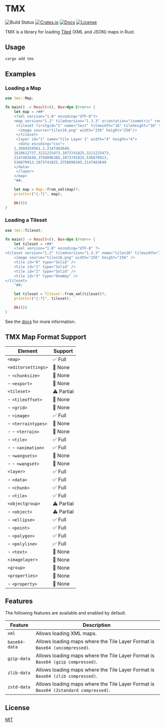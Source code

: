 # TMX

![Build Status](https://img.shields.io/github/workflow/status/adtennant/rust-tmx/build)
[![Crates.io](https://img.shields.io/crates/v/tmx.svg)](https://crates.io/crates/tmx)
[![Docs](https://docs.rs/tmx/badge.svg)](https://docs.rs/tmx)
[![License](https://img.shields.io/crates/l/tmx.svg)](https://github.com/adtennant/rust-tmx/blob/master/LICENSE)

TMX is a library for loading [Tiled](https://mapeditor.org) (XML and JSON) maps in Rust.

## Usage

```bash
cargo add tmx
```

## Examples

### Loading a Map

```rust
use tmx::Map;

fn main() -> Result<(), Box<dyn Error>> {
    let map = r##"
    <?xml version="1.0" encoding="UTF-8"?>
    <map version="1.2" tiledversion="1.3.3" orientation="isometric" renderorder="right-down" width="4" height="4" tilewidth="16" tileheight="16" infinite="0" nextlayerid="2" nextobjectid="1">
     <tileset firstgid="1" name="test" tilewidth="16" tileheight="16" tilecount="256" columns="16">
      <image source="tiles16.png" width="256" height="256"/>
     </tileset>
     <layer id="1" name="Tile Layer 1" width="4" height="4">
      <data encoding="csv">
    1,2684354561,1,2147483649,
    1610612737,3221225473,1073741825,3221225473,
    2147483649,3758096385,1073741825,536870913,
    536870913,1073741825,3758096385,2147483649
    </data>
     </layer>
    </map>
    "##;

    let map = Map::from_xml(map)?;
    println!("{:?}", map);

    Ok(())
}
```

### Loading a Tileset

```rust
use tmx::Tileset;

fn main() -> Result<(), Box<dyn Error>> {
    let tileset = r##"
    <?xml version="1.0" encoding="UTF-8" ?>
<tileset version="1.2" tiledversion="1.3.3" name="tiles16" tilewidth="16" tileheight="16" tilecount="256" columns="16">
    <image source="tiles16.png" width="256" height="256" />
    <tile id="0" type="Solid" />
    <tile id="1" type="Solid" />
    <tile id="2" type="Solid" />
    <tile id="3" type="OneWay" />
</tileset>
    "##;

    let tileset = Tileset::from_xml(tileset)?;
    println!("{:?}", tileset);

    Ok(())
}
```

See the [docs](https://docs.rs/tmx) for more information.

## TMX Map Format Support

| Element            | Support    |
| ------------------ | ---------- |
| `<map>`            | ✅ Full    |
| `<editorsettings>` | 🛑 None    |
| - `<chunksize>`    | 🛑 None    |
| - `<export>`       | 🛑 None    |
| `<tileset>`        | ⚠️ Partial |
| - `<tileoffset>`   | 🛑 None    |
| - `<grid>`         | 🛑 None    |
| - `<image>`        | ✅ Full    |
| - `<terraintypes>` | 🛑 None    |
| - - `<terrain>`    | 🛑 None    |
| - `<tile>`         | ✅ Full    |
| - - `<animation>`  | ✅ Full    |
| - `<wangsets>`     | 🛑 None    |
| - - `<wangset>`    | 🛑 None    |
| `<layer>`          | ✅ Full    |
| - `<data>`         | ✅ Full    |
| - `<chunk>`        | ✅ Full    |
| - `<tile>`         | ✅ Full    |
| `<objectgroup>`    | ⚠️ Partial |
| - `<object>`       | ⚠️ Partial |
| - `<ellipse>`      | ✅ Full    |
| - `<point>`        | ✅ Full    |
| - `<polygon>`      | ✅ Full    |
| - `<polyline>`     | ✅ Full    |
| - `<text>`         | 🛑 None    |
| `<imagelayer>`     | 🛑 None    |
| `<group>`          | 🛑 None    |
| `<properties>`     | 🛑 None    |
| - `<property>`     | 🛑 None    |

## Features

The following features are available and enabled by default.

| Feature       | Description                                                                         |
| ------------- | ----------------------------------------------------------------------------------- |
| `xml`         | Allows loading XML maps.                                                            |
| `base64-data` | Allows loading maps where the Tile Layer Format is `Base64 (uncompressed)`.         |
| `gzip-data`   | Allows loading maps where the Tile Layer Format is `Base64 (gzip compressed)`.      |
| `zlib-data`   | Allows loading maps where the Tile Layer Format is `Base64 (zlib compressed)`.      |
| `zstd-data`   | Allows loading maps where the Tile Layer Format is `Base64 (Zstandard compressed)`. |

## License

[MIT](https://github.com/adtennant/rust-tmx/blob/master/LICENSE)
